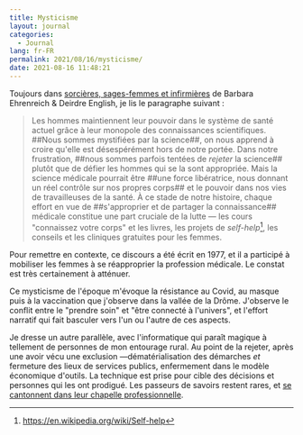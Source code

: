 ```yaml
---
title: Mysticisme
layout: journal
categories:
  - Journal
lang: fr-FR
permalink: 2021/08/16/mysticisme/
date: 2021-08-16 11:48:21
---
```


Toujours dans [sorcières, sages-femmes et infirmières](https://www.cambourakis.com/tout/sorcieres/sorcieres-sages-femmes-et-infirmieres/) de Barbara Ehrenreich & Deirdre English, je lis le paragraphe suivant :

> Les hommes maintiennent leur pouvoir dans le système de santé actuel grâce à leur monopole des connaissances scientifiques. ##Nous sommes mystifiées par la science##, on nous apprend à croire qu'elle est désespérément hors de notre portée. Dans notre frustration, ##nous sommes parfois tentées de _rejeter_ la science## plutôt que de défier les hommes qui se la sont appropriée. Mais la science médicale pourrait être ##une force libératrice, nous donnant un réel contrôle sur nos propres corps## et le pouvoir dans nos vies de travailleuses de la santé. À ce stade de notre histoire, chaque effort en vue de ##s'approprier et de partager la connaissance## médicale constitue une part cruciale de la lutte — les cours "connaissez votre corps" et les livres, les projets de _self-help_[^1], les conseils et les cliniques gratuites pour les femmes.

Pour remettre en contexte, ce discours a été écrit en 1977, et il a participé à mobiliser les femmes à se réapproprier la profession médicale. Le constat est très certainement à atténuer.

Ce mysticisme de l'époque m'évoque la résistance au Covid, au masque puis à la vaccination que j'observe dans la vallée de la Drôme. J'observe le conflit entre le "prendre soin" et "être connecté à l'univers", et l'effort narratif qui fait basculer vers l'un ou l'autre de ces aspects.

Je dresse un autre parallèle, avec l'informatique qui paraît magique à tellement de personnes de mon entourage rural. Au point de la rejeter, après une avoir vécu une exclusion —dématérialisation des démarches _et_ fermeture des lieux de services publics, enfermement dans le modèle économique d'outils. La technique est prise pour cible des décisions et personnes qui les ont prodigué. Les passeurs de savoirs restent rares, et [se cantonnent dans leur chapelle professionnelle](/2021/08/16/victoire-professionnels/).


[^1]: https://en.wikipedia.org/wiki/Self-help